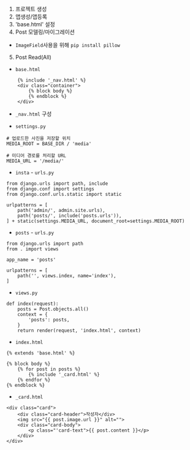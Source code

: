 1. 프로젝트 생성
2. 앱생성/앱등록
3. 'base.html' 설정
4. Post 모델링/마이그레이션
- `ImageField`사용을 위해 `pip install pillow`

5. Post Read(All)
- `base.html`
```
    {% include '_nav.html' %}
    <div class="container">
        {% block body %}
        {% endblock %}
    </div>
```

- `_nav.html` 구성

- `settings.py`
```
# 업로드한 사진을 저장할 위치
MEDIA_ROOT = BASE_DIR / 'media'

# 미디어 경로를 처리할 URL
MEDIA_URL = '/media/'
```

- `insta` - `urls.py`
```
from django.urls import path, include
from django.conf import settings
from django.conf.urls.static import static

urlpatterns = [
    path('admin/', admin.site.urls),
    path('posts/', include('posts.urls')),
] + static(settings.MEDIA_URL, document_root=settings.MEDIA_ROOT)
```

- `posts` - `urls.py`
```
from django.urls import path
from . import views

app_name = 'posts'

urlpatterns = [
    path('', views.index, name='index'),
]
```

- `views.py`
```
def index(request):
    posts = Post.objects.all()
    context = {
        'posts': posts,
    }
    return render(request, 'index.html', context)
```

- `index.html`
```
{% extends 'base.html' %}

{% block body %}
    {% for post in posts %}
        {% include '_card.html' %}
    {% endfor %}
{% endblock %}
```

- `_card.html`
```
<div class="card">
    <div class="card-header">작성자</div>
    <img src="{{ post.image.url }}" alt="">
    <div class="card-body">
        <p class="'card-text">{{ post.content }}</p>
    </div>
</div>
```